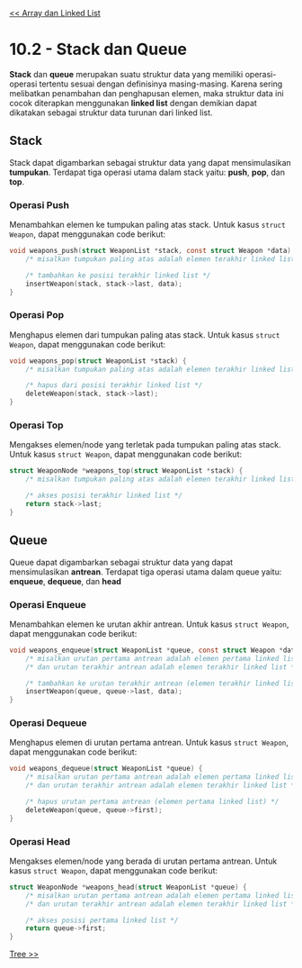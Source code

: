 [<< Array dan Linked List](1-ArrayLinkedList.md)

# 10.2 - Stack dan Queue

**Stack** dan **queue** merupakan suatu struktur data yang memiliki operasi-operasi tertentu sesuai dengan definisinya masing-masing. Karena sering melibatkan penambahan dan penghapusan elemen, maka struktur data ini cocok diterapkan menggunakan **linked list** dengan demikian dapat dikatakan sebagai struktur data turunan dari linked list.

## Stack

Stack dapat digambarkan sebagai struktur data yang dapat mensimulasikan **tumpukan**. Terdapat tiga operasi utama dalam stack yaitu: **push**, **pop**, dan **top**.

### Operasi Push

Menambahkan elemen ke tumpukan paling atas stack. Untuk kasus `struct Weapon`, dapat menggunakan code berikut:
```c
void weapons_push(struct WeaponList *stack, const struct Weapon *data) {
    /* misalkan tumpukan paling atas adalah elemen terakhir linked list */

    /* tambahkan ke posisi terakhir linked list */
    insertWeapon(stack, stack->last, data);
}
```

### Operasi Pop

Menghapus elemen dari tumpukan paling atas stack. Untuk kasus `struct Weapon`, dapat menggunakan code berikut:
```c
void weapons_pop(struct WeaponList *stack) {
    /* misalkan tumpukan paling atas adalah elemen terakhir linked list */

    /* hapus dari posisi terakhir linked list */
    deleteWeapon(stack, stack->last);
}
```

### Operasi Top

Mengakses elemen/node yang terletak pada tumpukan paling atas stack. Untuk kasus `struct Weapon`, dapat menggunakan code berikut:
```c
struct WeaponNode *weapons_top(struct WeaponList *stack) {
    /* misalkan tumpukan paling atas adalah elemen terakhir linked list */

    /* akses posisi terakhir linked list */
    return stack->last;
}
```

## Queue

Queue dapat digambarkan sebagai struktur data yang dapat mensimulasikan **antrean**. Terdapat tiga operasi utama dalam queue yaitu: **enqueue**, **dequeue**, dan **head**

### Operasi Enqueue

Menambahkan elemen ke urutan akhir antrean. Untuk kasus `struct Weapon`, dapat menggunakan code berikut:
```c
void weapons_enqueue(struct WeaponList *queue, const struct Weapon *data) {
    /* misalkan urutan pertama antrean adalah elemen pertama linked list */
    /* dan urutan terakhir antrean adalah elemen terakhir linked list */

    /* tambahkan ke urutan terakhir antrean (elemen terakhir linked list) */
    insertWeapon(queue, queue->last, data);
}
```

### Operasi Dequeue

Menghapus elemen di urutan pertama antrean. Untuk kasus `struct Weapon`, dapat menggunakan code berikut:
```c
void weapons_dequeue(struct WeaponList *queue) {
    /* misalkan urutan pertama antrean adalah elemen pertama linked list */
    /* dan urutan terakhir antrean adalah elemen terakhir linked list */

    /* hapus urutan pertama antrean (elemen pertama linked list) */
    deleteWeapon(queue, queue->first);
}
```

### Operasi Head

Mengakses elemen/node yang berada di urutan pertama antrean. Untuk kasus `struct Weapon`, dapat menggunakan code berikut:
```c
struct WeaponNode *weapons_head(struct WeaponList *queue) {
    /* misalkan urutan pertama antrean adalah elemen pertama linked list */
    /* dan urutan terakhir antrean adalah elemen terakhir linked list */

    /* akses posisi pertama linked list */
    return queue->first;
}
```

[Tree >>](/3-Tree.md)

